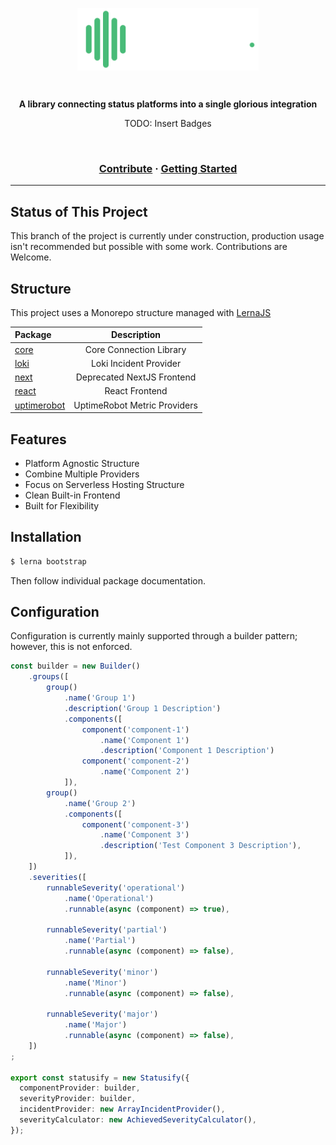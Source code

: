 <p align="center">
  <img align="center" height="100" src="./.github/statusify.png"/>
</p>

<br/>

<p align="center">
  <strong>A library connecting status platforms into a single glorious integration</strong>
</p>

<p align="center">
  TODO: Insert Badges
</p>

<br/>

<h3 align="center">
  <a href="./CONTRIBUTING.md">Contribute</a>
  <span>·</span>
  <a href="#getting-started">Getting Started</a>
</h3>


---

## Status of This Project
This branch of the project is currently under construction, production usage isn't recommended but possible with some work. Contributions are Welcome.

## Structure
This project uses a Monorepo structure managed with [LernaJS](https://lerna.js.org/)

| Package                             |      Description              |
| :---------------------------------- | :---------------------------: |
| [core](packages/core)               | Core Connection Library       |
| [loki](packages/loki)               | Loki Incident Provider        |
| [next](packages/next)               | Deprecated NextJS Frontend    |
| [react](packages/react)             | React Frontend                |
| [uptimerobot](packages/uptimerobot) | UptimeRobot Metric Providers  |


## Features
- Platform Agnostic Structure
- Combine Multiple Providers
- Focus on Serverless Hosting Structure
- Clean Built-in Frontend
- Built for Flexibility

## Installation
```bash
$ lerna bootstrap
```

Then follow individual package documentation.
## Configuration
Configuration is currently mainly supported through a builder pattern; however, this is not enforced.
```ts
const builder = new Builder()
    .groups([
        group()
            .name('Group 1')
            .description('Group 1 Description')
            .components([
                component('component-1')
                    .name('Component 1')
                    .description('Component 1 Description')
                component('component-2')
                    .name('Component 2')
            ]),
        group()
            .name('Group 2')
            .components([
                component('component-3')
                    .name('Component 3')
                    .description('Test Component 3 Description'),
            ]),
    ])
    .severities([
        runnableSeverity('operational')
            .name('Operational')
            .runnable(async (component) => true),

        runnableSeverity('partial')
            .name('Partial')
            .runnable(async (component) => false),

        runnableSeverity('minor')
            .name('Minor')
            .runnable(async (component) => false),
        
        runnableSeverity('major')
            .name('Major')
            .runnable(async (component) => false),
    ])
;

export const statusify = new Statusify({
  componentProvider: builder,
  severityProvider: builder,
  incidentProvider: new ArrayIncidentProvider(),
  severityCalculator: new AchievedSeverityCalculator(),
});
```